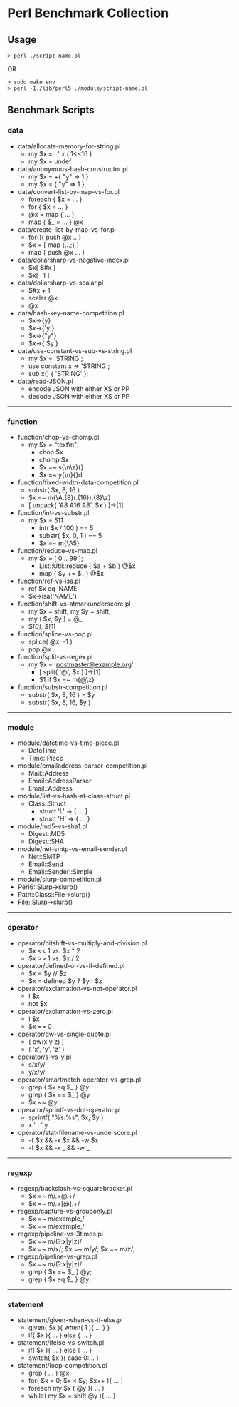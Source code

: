 # Perl Benchmark Collection

## Usage
	> perl ./script-name.pl

 OR

	> sudo make env
	> perl -I./lib/perl5 ./module/script-name.pl

## Benchmark Scripts

### data
  - data/allocate-memory-for-string.pl
    - my $x = ' ' x ( 1<<16 )
    - my $x = undef
  - data/anonymous-hash-constructor.pl
    - my $x = +{ "y" => 1 }
    - my $x = { "y" => 1 }
  - data/convert-list-by-map-vs-for.pl
    - foreach { $x = ... }
    - for { $x = ... }
    - @x = map { ... }
    - map { $_ = ... } @x
  - data/create-list-by-map-vs-for.pl
    - for(){ push @x .. }
    - $x = [ map {...;} ]
    - map { push @x ... }
  - data/dollarsharp-vs-negative-index.pl
    - $x[ $#x ]
    - $x[ -1 ]
  - data/dollarsharp-vs-scalar.pl
    - $#x + 1
    - scalar @x
    - @x
  - data/hash-key-name-competition.pl
    - $x->{y}
    - $x->{'y'}
    - $x->{"y"}
    - $x->{ $y }
  - data/use-constant-vs-sub-vs-string.pl
    - my $x = 'STRING';
    - use constant x => 'STRING';
    - sub x() { 'STRING' };
  - data/read-JSON.pl
    - encode JSON with either XS or PP
    - decode JSON with either XS or PP

----
### function
  - function/chop-vs-chomp.pl
    - my $x = "text\n";
      - chop $x
      - chomp $x
      - $x =~ s{\n\z}{}
      - $x =~ y{\n}{}d
  - function/fixed-width-data-competition.pl
    - substr( $x, 8, 16 )
    - $x =~ m{\A.{8}(.{16}).{8}\z}
    - [ unpack( 'A8 A16 A8', $x ) ]->[1]
  - function/int-vs-substr.pl
    - my $x = 511
      - int( $x / 100 ) == 5
      - substr( $x, 0, 1 ) == 5
      - $x =~ m{\A5}
  - function/reduce-vs-map.pl
    - my $x = [ 0 .. 99 ];
      - List::Util::reduce { $a + $b } @$x
      - map { $y += $_ } @$x
  - function/ref-vs-isa.pl
    - ref $x eq 'NAME'
    - $x->isa('NAME')
  - function/shift-vs-atmarkunderscore.pl
    - my $x = shift; my $y = shift;
    - my ( $x, $y ) = @_
    - $_[0], $_[1]
  - function/splice-vs-pop.pl
    - splice( @x, -1 )
    - pop @x
  - function/split-vs-regex.pl
    - my $x = 'postmaster@example.org'
      - [ split( '@', $x ) ]->[1]
      - $1 if $x =~ m{[@](.+)\z}
  - function/substr-competition.pl
    - substr( $x, 8, 16 ) = $y
    - substr( $x, 8, 16, $y )

----
### module
  - module/datetime-vs-time-piece.pl
    - DateTime
    - Time::Piece
  - module/emailaddress-parser-competition.pl
    - Mail::Address 
    - Email::AddressParser
    - Email::Address
  - module/list-vs-hash-at-class-struct.pl
    - Class::Struct
      - struct 'L' => [ ... ]
      - struct 'H' => { ... }
  - module/md5-vs-sha1.pl
    - Digest::MD5
    - Digest::SHA
  - module/net-smtp-vs-email-sender.pl
    - Net::SMTP
    - Email::Send
    - Email::Sender::Simple
  - module/slurp-competition.pl
   - Perl6::Slurp->slurp()
   - Path::Class::File->slurp()
   - File::Slurp->slurp()

----
### operator
  - operator/bitshift-vs-multiply-and-division.pl
    - $x << 1 vs. $x * 2
    - $x >> 1 vs. $x / 2
  - operator/defined-or-vs-if-defined.pl
    - $x = $y // $z
    - $x = defined $y ? $y : $z
  - operator/exclamation-vs-not-operator.pl
    - ! $x
    - not $x
  - operator/exclamation-vs-zero.pl
    - ! $x
    - $x == 0
  - operator/qw-vs-single-quote.pl
    - ( qw(x y z) )
    - ( 'x', 'y', 'z' )
  - operator/s-vs-y.pl
    - s/x/y/
    - y/x/y/
  - operator/smartmatch-operator-vs-grep.pl
    - grep { $x eq $_ } @y
    - grep { $x == $_ } @y
    - $x ~~ @y
  - operator/sprintf-vs-dot-operator.pl
    - sprintf( "%s:%s", $x, $y )
    - $x.':'.$y
  - operator/stat-filename-vs-underscore.pl
    - -f $x && -x $x && -w $x
    - -f $x && -x _ && -w _

----
### regexp
  - regexp/backslash-vs-squarebracket.pl
    - $x =~ m/.+\@.+/
    - $x =~ m/.+[@].+/
  - regexp/capture-vs-grouponly.pl
    - $x =~ m/example[.](jp|com|net|org)/
    - $x =~ m/example[.](?:jp|com|net|org)/
  - regexp/pipeline-vs-3times.pl
    - $x =~ m/(?:x|y|z)/
    - $x =~ m/x/; $x =~ m/y/; $x =~ m/z/;
  - regexp/pipeline-vs-grep.pl
    - $x =~ m/(?:x|y|z)/
    - grep { $x =~ $_ } @y;
    - grep { $x eq $_ } @y;

----
### statement
  - statement/given-when-vs-if-else.pl
    - given( $x ){ when( 1 ){ ... } }
    - if( $x ){ ... } else { ... }
  - statement/ifelse-vs-switch.pl
    - if( $x ){ ... } else { ... }
    - switch( $x ){ case 0:... }
  - statement/loop-competition.pl
    - grep { ... } @x
    - for( $x = 0; $x < $y; $x++ ){ ... }
    - foreach my $x ( @y ){ ... }
    - while( my $x = shift @y ){ ... }

